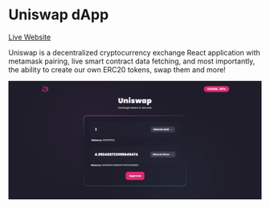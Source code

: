 Uniswap dApp
============  

[Live Website](https://utkarsh-uniswap.netlify.app/)  

Uniswap is a decentralized cryptocurrency exchange React application with metamask pairing, live smart contract data fetching, and most importantly, the ability to create our own ERC20 tokens, swap them and more!  

![Main Page](./assets/main-page.png)
